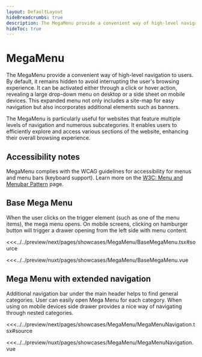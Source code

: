 ```yaml
---
layout: DefaultLayout
hideBreadcrumbs: true
description: The MegaMenu provide a convenient way of high-level navigation to users.
hideToc: true
---
```

# MegaMenu

The MegaMenu provide a convenient way of high-level navigation to users. By default, it remains hidden to avoid interrupting the user's browsing experience. It can be activated either through a click or hover action, revealing a large drop-down menu on desktop or a side sheet on mobile devices. This expanded menu not only includes a site-map for easy navigation but also incorporates additional elements such as banners.

The MegaMenu is particularly useful for websites that feature multiple levels of navigation and numerous subcategories. It enables users to efficiently explore and access various sections of the website, enhancing their overall browsing experience.

## Accessibility notes

MegaMenu complies with the WCAG guidelines for accessibility for menus and menu bars (keyboard support). Learn more on the [W3C: Menu and Menubar Pattern](https://www.w3.org/WAI/ARIA/apg/patterns/menubar/) page.

## Base Mega Menu

 When the user clicks on the trigger element (such as one of the menu items), the mega menu opens. On mobile screens, clicking on hamburger button will trigger a drawer opening from the left side with menu content.

<Showcase showcase-name="MegaMenu/BaseMegaMenu" no-paddings style="min-height: 500px;">

<!-- react -->
<<<../../preview/next/pages/showcases/MegaMenu/BaseMegaMenu.tsx#source
<!-- end react -->
<!-- vue -->
<<<../../preview/nuxt/pages/showcases/MegaMenu/BaseMegaMenu.vue
<!-- end vue -->

</Showcase>

## Mega Menu with extended navigation

Additional navigation bar under the main header helps to find general categories. User can easily open Mega Menu for each category. When using on mobile devices side drawer provides a nice way of navigating through nested categories.

<Showcase showcase-name="MegaMenu/MegaMenuNavigation" no-paddings style="min-height: 600px;">

<!-- react -->
<<<../../preview/next/pages/showcases/MegaMenu/MegaMenuNavigation.tsx#source
<!-- end react -->
<!-- vue -->
<<<../../preview/nuxt/pages/showcases/MegaMenu/MegaMenuNavigation.vue
<!-- end vue -->

</Showcase>
